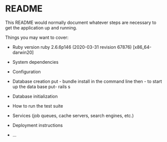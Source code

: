 # README

This README would normally document whatever steps are necessary to get the
application up and running.

Things you may want to cover:

* Ruby version
    ruby 2.6.6p146 (2020-03-31 revision 67876) [x86_64-darwin20]
* System dependencies

* Configuration

* Database creation
    put - bundle install 
    in the command line 
    then - to start up the data base 
    put- rails s
* Database initialization

* How to run the test suite

* Services (job queues, cache servers, search engines, etc.)

* Deployment instructions

* ...
